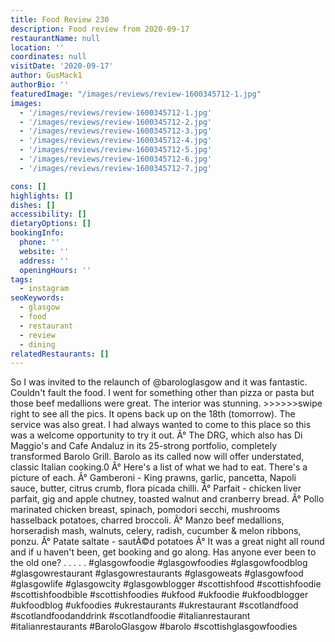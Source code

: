 ```yaml
---
title: Food Review 230
description: Food review from 2020-09-17
restaurantName: null
location: ''
coordinates: null
visitDate: '2020-09-17'
author: GusMack1
authorBio: ''
featuredImage: "/images/reviews/review-1600345712-1.jpg"
images:
  - '/images/reviews/review-1600345712-1.jpg'
  - '/images/reviews/review-1600345712-2.jpg'
  - '/images/reviews/review-1600345712-3.jpg'
  - '/images/reviews/review-1600345712-4.jpg'
  - '/images/reviews/review-1600345712-5.jpg'
  - '/images/reviews/review-1600345712-6.jpg'
  - '/images/reviews/review-1600345712-7.jpg'

cons: []
highlights: []
dishes: []
accessibility: []
dietaryOptions: []
bookingInfo:
  phone: ''
  website: ''
  address: ''
  openingHours: ''
tags:
  - instagram
seoKeywords:
  - glasgow
  - food
  - restaurant
  - review
  - dining
relatedRestaurants: []
---
```

So I was invited to the relaunch of  @barologlasgow and it was fantastic. Couldn't fault the food. I went for something other than pizza or pasta but those beef medallions were great. The interior was stunning. >>>>>>swipe right to see all the pics. It opens back up on the 18th (tomorrow). The service was also great. I had always wanted to come to this place so this was a welcome opportunity to try it out. 
Â°
The DRG, which also has Di Maggio's and Cafe Andaluz in its 25-strong portfolio, completely transformed Barolo Grill. Barolo as its called now will offer understated, classic Italian cooking.0
Â°
Here's a list of what we had to eat. There's a picture of each. 
Â°
Gamberoni - King prawns, garlic, pancetta, Napoli sauce, butter, citrus crumb, flora picada chilli. 
Â°
Parfait - chicken liver parfait, gig and apple chutney, toasted walnut and cranberry bread. 
Â°
Pollo marinated chicken breast, spinach, pomodori secchi, mushrooms hasselback potatoes, charred broccoli. 
Â°
Manzo beef medallions, horseradish mash, walnuts, celery, radish, cucumber & melon ribbons, ponzu.
Â°
Patate saltate - sautÃ©d potatoes
Â°
It was a great night all round and if u haven't been, get booking and go along. Has anyone ever been to the old one? 
.
.
.
.
.
#glasgowfoodie #glasgowfoodies #glasgowfoodblog #glasgowrestaurant #glasgowrestaurants #glasgoweats #glasgowfood #glasgowlife #glasgowcity #glasgowblogger #scottishfood #scottishfoodie #scottishfoodbible #scottishfoodies #ukfood #ukfoodie #ukfoodblogger #ukfoodblog #ukfoodies #ukrestaurants #ukrestaurant #scotlandfood #scotlandfoodanddrink #scotlandfoodie #italianrestaurant #italianrestaurants #BaroloGlasgow #barolo #scottishglasgowfoodies
